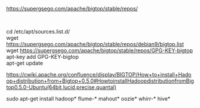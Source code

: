 https://supergsego.com/apache/bigtop/stable/repos/

<br>

cd /etc/apt/sources.list.d/
<br>
wget https://supergsego.com/apache/bigtop/stable/repos/debian9/bigtop.list
<br>
wget https://supergsego.com/apache/bigtop/stable/repos/GPG-KEY-bigtop
<br>
apt-key add GPG-KEY-bigtop
<br>
apt-get update



https://cwiki.apache.org/confluence/display/BIGTOP/How+to+install+Hadoop+distribution+from+Bigtop+0.5.0#HowtoinstallHadoopdistributionfromBigtop0.5.0-Ubuntu(64bit,lucid,precise,quantal)


sudo apt-get install hadoop\* flume-* mahout\* oozie\* whirr-* hive\*
